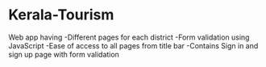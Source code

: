 # Kerala-Tourism
Web app having 
-Different pages for each district
-Form validation using JavaScript
-Ease of access to all pages from title bar
-Contains Sign in and sign up page with form validation

